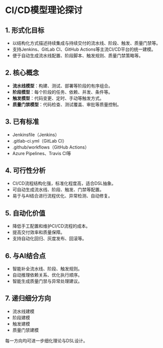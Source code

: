 # CI/CD模型理论探讨

## 1. 形式化目标

- 以结构化方式描述持续集成与持续交付的流水线、阶段、触发、质量门禁等。
- 支持Jenkins、GitLab CI、GitHub Actions等主流CI/CD平台的统一建模。
- 便于自动生成流水线配置、阶段脚本、触发规则、质量门禁策略等。

## 2. 核心概念

- **流水线模型**：构建、测试、部署等阶段的有序组合。
- **阶段模型**：每个阶段的任务、依赖、并发、条件等。
- **触发模型**：代码变更、定时、手动等触发方式。
- **质量门禁模型**：代码检查、测试覆盖、审批等质量控制。

## 3. 已有标准

- Jenkinsfile（Jenkins）
- .gitlab-ci.yml（GitLab CI）
- .github/workflows（GitHub Actions）
- Azure Pipelines、Travis CI等

## 4. 可行性分析

- CI/CD流程结构化强，标准化程度高，适合DSL抽象。
- 可自动生成流水线、阶段、触发、门禁等配置。
- 易于与AI结合进行流程优化、异常检测、自动修复。

## 5. 自动化价值

- 降低手工配置和维护CI/CD流程的成本。
- 提高交付效率和质量保障。
- 支持自动化回归、灰度发布、回滚等。

## 6. 与AI结合点

- 智能补全流水线、阶段、触发规则。
- 自动推理依赖关系、优化执行顺序。
- 智能生成质量门禁与异常处理建议。

## 7. 递归细分方向

- 流水线建模
- 阶段建模
- 触发建模
- 质量门禁建模

每一方向均可进一步细化理论与DSL设计。
